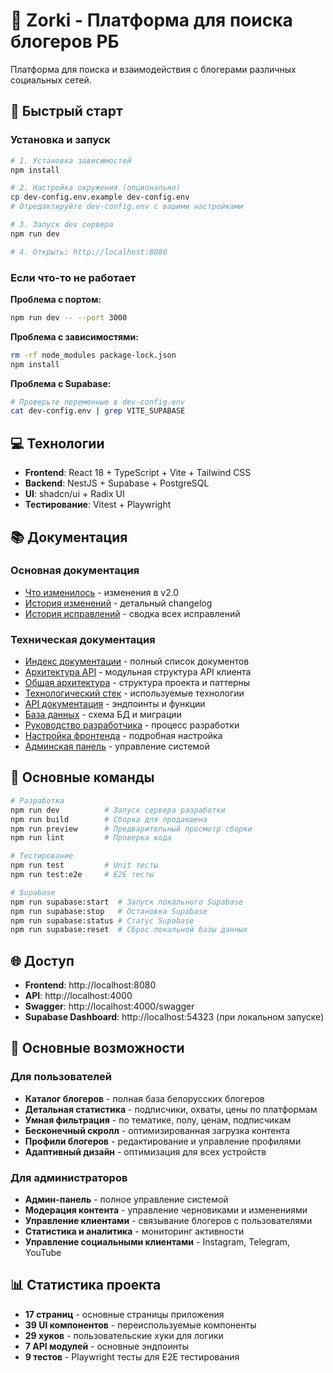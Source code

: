 # 🚀 Zorki - Платформа для поиска блогеров РБ

Платформа для поиска и взаимодействия с блогерами различных социальных сетей.

## 🎯 Быстрый старт

### Установка и запуск

```bash
# 1. Установка зависимостей
npm install

# 2. Настройка окружения (опционально)
cp dev-config.env.example dev-config.env
# Отредактируйте dev-config.env с вашими настройками

# 3. Запуск dev сервера
npm run dev

# 4. Открыть: http://localhost:8080
```

### Если что-то не работает

**Проблема с портом:**
```bash
npm run dev -- --port 3000
```

**Проблема с зависимостями:**
```bash
rm -rf node_modules package-lock.json
npm install
```

**Проблема с Supabase:**
```bash
# Проверьте переменные в dev-config.env
cat dev-config.env | grep VITE_SUPABASE
```

## 💻 Технологии

- **Frontend**: React 18 + TypeScript + Vite + Tailwind CSS
- **Backend**: NestJS + Supabase + PostgreSQL
- **UI**: shadcn/ui + Radix UI
- **Тестирование**: Vitest + Playwright

## 📚 Документация

### Основная документация
- [Что изменилось](WHAT_CHANGED.md) - изменения в v2.0
- [История изменений](CHANGELOG.md) - детальный changelog
- [История исправлений](BUGFIXES.md) - сводка всех исправлений

### Техническая документация
- [Индекс документации](docs/DOCUMENTATION_INDEX.md) - полный список документов
- [Архитектура API](docs/API_ARCHITECTURE.md) - модульная структура API клиента
- [Общая архитектура](docs/ARCHITECTURE.md) - структура проекта и паттерны
- [Технологический стек](docs/TECH_STACK.md) - используемые технологии
- [API документация](docs/API.md) - эндпоинты и функции
- [База данных](docs/DATABASE.md) - схема БД и миграции
- [Руководство разработчика](docs/DEVELOPMENT.md) - процесс разработки
- [Настройка фронтенда](docs/FRONTEND_SETUP.md) - подробная настройка
- [Админская панель](docs/ADMIN.md) - управление системой

## 📁 Основные команды

```bash
# Разработка
npm run dev          # Запуск сервера разработки
npm run build        # Сборка для продакшена
npm run preview      # Предварительный просмотр сборки
npm run lint         # Проверка кода

# Тестирование
npm run test         # Unit тесты
npm run test:e2e     # E2E тесты

# Supabase
npm run supabase:start  # Запуск локального Supabase
npm run supabase:stop   # Остановка Supabase
npm run supabase:status # Статус Supabase
npm run supabase:reset  # Сброс локальной базы данных
```

## 🌐 Доступ

- **Frontend**: http://localhost:8080
- **API**: http://localhost:4000
- **Swagger**: http://localhost:4000/swagger
- **Supabase Dashboard**: http://localhost:54323 (при локальном запуске)

## 🎯 Основные возможности

### Для пользователей
- **Каталог блогеров** - полная база белорусских блогеров
- **Детальная статистика** - подписчики, охваты, цены по платформам
- **Умная фильтрация** - по тематике, полу, ценам, подписчикам
- **Бесконечный скролл** - оптимизированная загрузка контента
- **Профили блогеров** - редактирование и управление профилями
- **Адаптивный дизайн** - оптимизация для всех устройств

### Для администраторов
- **Админ-панель** - полное управление системой
- **Модерация контента** - управление черновиками и изменениями
- **Управление клиентами** - связывание блогеров с пользователями
- **Статистика и аналитика** - мониторинг активности
- **Управление социальными клиентами** - Instagram, Telegram, YouTube

## 📊 Статистика проекта

- **17 страниц** - основные страницы приложения
- **39 UI компонентов** - переиспользуемые компоненты
- **29 хуков** - пользовательские хуки для логики
- **7 API модулей** - основные эндпоинты
- **9 тестов** - Playwright тесты для E2E тестирования
